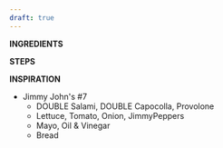 ```yaml
---
draft: true
---
```


**INGREDIENTS**

**STEPS**

**INSPIRATION**
- Jimmy John's #7
	- DOUBLE Salami, DOUBLE Capocolla, Provolone
	- Lettuce, Tomato, Onion, JimmyPeppers
	- Mayo, Oil & Vinegar
	- Bread